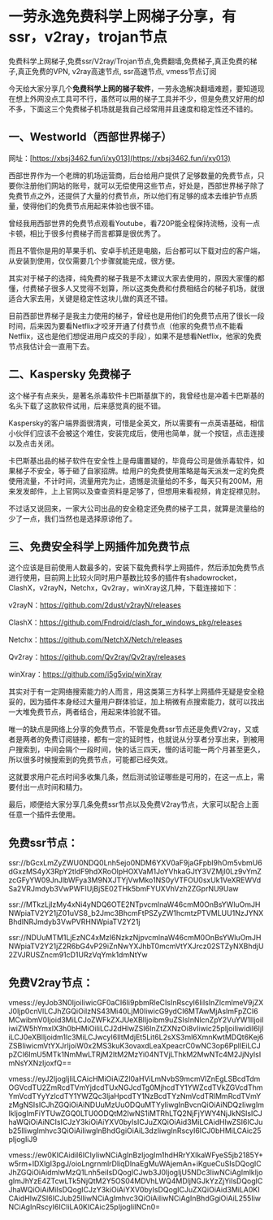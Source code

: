 # 一劳永逸免费科学上网梯子分享，有ssr，v2ray，trojan节点
免费科学上网梯子,免费ssr/V2ray/Trojan节点,免费翻墙,免费梯子,真正免费的梯子,真正免费的VPN, v2ray高速节点, ssr高速节点, vmess节点订阅

今天给大家分享几个**免费科学上网的梯子软件**，一劳永逸解决翻墙难题，要知道现在想上外网没点工具可不行，虽然可以用的梯子工具并不少，但是免费又好用的却不多，下面这三个免费梯子机场就是我自己经常用并且速度和稳定性还不错的。

## 一、Westworld（西部世界梯子）

网址：[https://xbsj3462.fun/i/xy013](https://xbsj3462.fun/i/xy013)

西部世界作为一个老牌的机场运营商，后台给用户提供了足够数量的免费节点，只要你注册他们网站的账号，就可以无偿使用这些节点，好处是，西部世界梯子除了免费节点之外，还提供了大量的付费节点，所以他们有足够的成本去维护节点质量，使得他们的免费节点用起来体验也很不错。

曾经我用西部世界的免费节点观看Youtube，看720P能全程保持流畅，没有一点卡顿，相比于很多付费梯子而言都算是很优秀了。

而且不管你是用的苹果手机、安卓手机还是电脑，后台都可以下载对应的客户端，从安装到使用，仅仅需要几个步骤就能完成，很方便。

其实对于梯子的选择，纯免费的梯子我是不太建议大家去使用的，原因大家懂的都懂，付费梯子很多人又觉得不划算，所以这类免费和付费相结合的梯子机场，就很适合大家去用，关键是稳定性这块儿做的真还不错。

目前西部世界梯子是我主力使用的梯子，曾经也是用他们的免费节点用了很长一段时间，后来因为要看Netflix才咬牙开通了付费节点（他家的免费节点不能看Netflix，这也是他们想促进用户成交的手段），如果不是想看Netflix，他家的免费节点我估计会一直用下去。

## 二、Kaspersky 免费梯子

这个梯子有点来头，是著名杀毒软件卡巴斯基旗下的，我曾经也是冲着卡巴斯基的名头下载了这款软件试用，后来感觉真的挺不错。

Kaspersky的客户端界面很清爽，可惜是全英文，所以需要有一点英语基础，相信小伙伴们应该不会被这个难住，安装完成后，使用也简单，就一个按钮，点击连接以及点击关闭。

卡巴斯基出品的梯子软件在安全性上是毋庸置疑的，毕竟母公司是做杀毒软件，如果梯子不安全，等于砸了自家招牌。给用户的免费使用策略是每天派发一定的免费使用流量，不计时间，流量用完为止，遗憾是流量给的不多，每天只有200M，用来发发邮件，上上官网以及查查资料是足够了，但想用来看视频，肯定捉襟见肘。

不过话又说回来，一家大公司出品的安全稳定还免费的梯子工具，就算是流量给的少了一点，我们当然也是选择原谅他了。

## 三、免费安全科学上网插件加免费节点

这个应该是目前使用人数最多的，安装下载免费科学上网插件，然后添加免费节点进行使用，目前网上比较火同时用户基数比较多的插件有shadowrocket，ClashX，v2rayN，Netchx，Qv2ray，winXray这几种，下载连接如下：

v2rayN：https://github.com/2dust/v2rayN/releases

ClashX：https://github.com/Fndroid/clash_for_windows_pkg/releases

Netchx：https://github.com/NetchX/Netch/releases

Qv2ray：https://github.com/Qv2ray/Qv2ray/releases

winXray：https://github.com/i5g5vip/winXray

其实对于有一定网络搜索能力的人而言，用这类第三方科学上网插件无疑是安全稳妥的，因为插件本身经过大量用户群体验证，加上稍微有点搜索能力，就可以找出一大堆免费节点，两者结合，用起来体验就不错。

唯一的缺点是网络上分享的免费节点，不管是免费ssr节点还是免费V2ray，又或者是两者的免费订阅链接，都有一定的延时性，也就说从分享者分享出来，到被用户搜索到，中间会隔个一段时间，快的话三四天，慢的话可能一两个月甚至更久，所以很多时候搜索到的免费节点，可能都已经失效。

这就要求用户花点时间多收集几条，然后测试验证哪些是可用的，在这一点上，需要付出一点时间和精力。

最后，顺便给大家分享几条免费ssr节点以及免费V2ray节点，大家可以配合上面任意一个插件去使用。

## 免费ssr节点：

ssr://bGcxLmZyZWU0NDQ0Lnh5ejo0NDM6YXV0aF9jaGFpbl9hOm5vbmU6dGxzMS4yX3RpY2tldF9hdXRoOlpHOXVaM1JoYVhkaGJtY3VZMjl0Lz9vYmZzcGFyYW09JnJlbWFya3M9NXJTYjVwMko1NS0yVTFOU0sxUk1VeXREWVdSa2VRJmdyb3VwPWFIUjBjSE02THk5bmFYUXVhVzh2ZGprNU9Uaw

ssr://MTkzLjIzMy4xNi4yNDQ6OTE2NTpvcmlnaW46cmM0OnBsYWluOmJHNWpiaTV2Y21jZ01uVS8_b2Jmc3BhcmFtPSZyZW1hcmtzPTVMLUU1NzJYNXBhdlNRJmdyb3VwPVRHNWpiaTV2Y21j

ssr://NDUuMTM1LjEzNC4xMzI6NzkzNjpvcmlnaW46cmM0OnBsYWluOmJHNWpiaTV2Y21jZ2R6bG4vP29iZnNwYXJhbT0mcmVtYXJrcz02STZyNXBhdjU2ZVJRUSZncm91cD1URzVqYmk1dmNtYw

## 免费V2ray节点：

vmess://eyJob3N0IjoiIiwicGF0aCI6Ii9pbmRleCIsInRscyI6IiIsInZlcmlmeV9jZXJ0Ijp0cnVlLCJhZGQiOiIzNS43Mi40LjM0IiwicG9ydCI6MTAwMjAsImFpZCI6MCwibmV0Ijoid3MiLCJoZWFkZXJUeXBlIjoibm9uZSIsInNlcnZpY2VuYW1lIjoiIiwiZW5hYmxlX3h0bHMiOiIiLCJ2dHlwZSI6InZtZXNzOi8vIiwic25pIjoiIiwidiI6IjIiLCJ0eXBlIjoidm1lc3MiLCJwcyI6IltMdjEt5Lit6L2sXS3ml6XmnKwtMDQt6Kej6ZSBIiwicmVtYXJrIjoiW0x2MS3kuK3ovaxdLeaXpeacrC0wNC3op6PplIEiLCJpZCI6ImU5MTk1NmMwLTRjM2ItM2MzYi04NTVjLThkM2MwNTc4M2JjNyIsImNsYXNzIjoxfQ==

vmess://eyJ2IjogIjIiLCAicHMiOiAiZ2l0aHViLmNvbS9mcmVlZnEgLSBcdTdmOGVcdTU2ZmRcdTVmYjdcdTUxNGJcdTg0MjhcdTY1YWZcdTVkZGVcdThmYmVcdTYyYzlcdTY1YWZQc3ljaHpcdTY1NzBcdTYzNmVcdTRlMmRcdTVmYzMgNSIsICJhZGQiOiAiNDUuMzUuODQuMTYyIiwgInBvcnQiOiAiNDQzIiwgImlkIjogImFiYTUwZGQ0LTU0ODQtM2IwNS1iMTRhLTQ2NjFjYWY4NjJkNSIsICJhaWQiOiAiNCIsICJzY3kiOiAiYXV0byIsICJuZXQiOiAid3MiLCAidHlwZSI6ICJub25lIiwgImhvc3QiOiAiIiwgInBhdGgiOiAiL3dzIiwgInRscyI6ICJ0bHMiLCAic25pIjogIiJ9

vmess://ew0KICAidiI6ICIyIiwNCiAgInBzIjogIm1hdHRrYXlkaWFyeS5jb2185Y+w5rm+IDXlgI3pgJ/oioLngrnmlrDliqDlnaEgMuWAjemAn+iKgueCuSIsDQogICJhZGQiOiAidmlwMzQ1Lnh5eiIsDQogICJwb3J0IjogIjU5NDc3IiwNCiAgImlkIjogImJhYzE4ZTcwLTk5NjQtM2Y5OS04MDVhLWQ4MDljNGJkYzZjYiIsDQogICJhaWQiOiAiMiIsDQogICJzY3kiOiAiYXV0byIsDQogICJuZXQiOiAid3MiLA0KICAidHlwZSI6ICJub25lIiwNCiAgImhvc3QiOiAiIiwNCiAgInBhdGgiOiAiL255IiwNCiAgInRscyI6ICIiLA0KICAic25pIjogIiINCn0=
